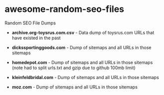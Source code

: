 # awesome-random-seo-files
Random SEO File Dumps



* __archive.org-toysrus.com.csv__ -
Data dump of toysrus.com URLs that have existed in the past

* __dickssportinggoods.com__  - Dump of sitemaps and all URLs in those sitemaps

* __homedepot.com__ - Dump of sitemaps and all URLs in those sitemaps (note had to split urls.txt and gzip due to github 100mb limit)

* __kleinfeldbridal.com__ - Dump of sitemaps and all URLs in those sitemaps

* __moz.com__ - Dump of sitemaps and all URLs in those sitemaps
